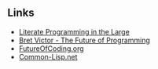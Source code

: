 ## Links

* [Literate Programming in the Large](https://www.youtube.com/watch?v=Av0PQDVTP4A)
* [Bret Victor - The Future of Programming](https://www.youtube.com/watch?v=8pTEmbeENF4)
* [FutureOfCoding.org](https://futureofcoding.org)
* [Common-Lisp.net](https://common-lisp.net)
